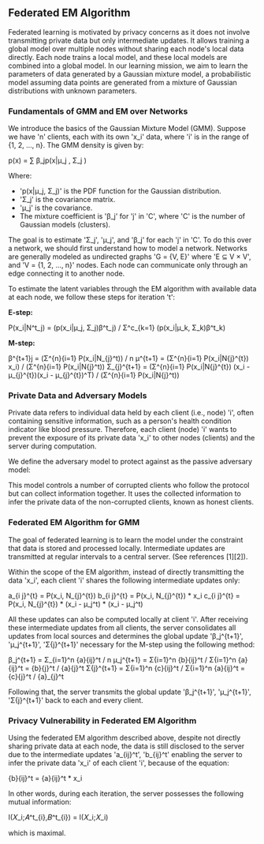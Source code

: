 ## Federated EM Algorithm

Federated learning is motivated by privacy concerns as it does not involve transmitting private data but only intermediate updates. It allows training a global model over multiple nodes without sharing each node's local data directly. Each node trains a local model, and these local models are combined into a global model. In our learning mission, we aim to learn the parameters of data generated by a Gaussian mixture model, a probabilistic model assuming data points are generated from a mixture of Gaussian distributions with unknown parameters.

### Fundamentals of GMM and EM over Networks

We introduce the basics of the Gaussian Mixture Model (GMM). Suppose we have 'n' clients, each with its own 'x_i' data, where 'i' is in the range of {1, 2, ..., n}. The GMM density is given by:

p(x) = ∑ β_jp(x|μ_j , Σ_j )

Where:
- 'p(x|μ_j, Σ_j)' is the PDF function for the Gaussian distribution.
- 'Σ_j' is the covariance matrix.
- 'μ_j' is the covariance.
- The mixture coefficient is 'β_j' for 'j' in 'C', where 'C' is the number of Gaussian models (clusters).

The goal is to estimate 'Σ_j', 'μ_j', and 'β_j' for each 'j' in 'C'. To do this over a network, we should first understand how to model a network. Networks are generally modeled as undirected graphs 'G = {V, E}' where 'E ⊆ V × V', and 'V = {1, 2, ..., n}' nodes. Each node can communicate only through an edge connecting it to another node.

To estimate the latent variables through the EM algorithm with available data at each node, we follow these steps for iteration 't':

**E-step:**

P(x_i|N^t_j) = (p(x_i|μ_j, Σ_j)β^t_j) / Σ^c_{k=1} (p(x_i|μ_k, Σ_k)β^t_k)


**M-step:**

β^{t+1}j = (Σ^{n}{i=1} P(x_i|N_{j}^t)) / n
μ^{t+1} = (Σ^{n}{i=1} P(x_i|N{j}^{t}) x_i) / (Σ^{n}{i=1} P(x_i|N{j}^t))
Σ_{j}^{t+1} = (Σ^{n}{i=1} P(x_i|N{j}^{t}) (x_i - μ_{j}^{t})(x_i - μ_{j}^{t})^T) / (Σ^{n}{i=1} P(x_i|N{j}^t))

### Private Data and Adversary Models

Private data refers to individual data held by each client (i.e., node) 'i', often containing sensitive information, such as a person's health condition indicator like blood pressure. Therefore, each client (node) 'i' wants to prevent the exposure of its private data 'x_i' to other nodes (clients) and the server during computation.

We define the adversary model to protect against as the passive adversary model:

This model controls a number of corrupted clients who follow the protocol but can collect information together. It uses the collected information to infer the private data of the non-corrupted clients, known as honest clients.

### Federated EM Algorithm for GMM

The goal of federated learning is to learn the model under the constraint that data is stored and processed locally. Intermediate updates are transmitted at regular intervals to a central server. (See references [1][2]).

Within the scope of the EM algorithm, instead of directly transmitting the data 'x_i', each client 'i' shares the following intermediate updates only:

a_{i j}^{t} = P(x_i, N_{j}^{t})
b_{i j}^{t} = P(x_i, N_{j}^{t}) * x_i
c_{i j}^{t} = P(x_i, N_{j}^{t}) * (x_i - μ_j^t) * (x_i - μ_j^t)


All these updates can also be computed locally at client 'i'. After receiving these intermediate updates from all clients, the server consolidates all updates from local sources and determines the global update 'β_j^{t+1}', 'μ_j^{t+1}', 'Σ{j}^{t+1}' necessary for the M-step using the following method:

β_j^{t+1} = Σ_{i=1}^n {a}{ij}^t / n
μ_j^{t+1} = Σ{i=1}^n {b}{ij}^t / Σ{i=1}^n {a}{ij}^t = {b}{j}^t / {a}{j}^t
Σ{j}^{t+1} = Σ{i=1}^n {c}{ij}^t / Σ{i=1}^n {a}{ij}^t = {c}{j}^t / {a}_{j}^t


Following that, the server transmits the global update 'β_j^{t+1}', 'μ_j^{t+1}', 'Σ{j}^{t+1}' back to each and every client.

### Privacy Vulnerability in Federated EM Algorithm

Using the federated EM algorithm described above, despite not directly sharing private data at each node, the data is still disclosed to the server due to the intermediate updates 'a_{ij}^t', 'b_{ij}^t' enabling the server to infer the private data 'x_i' of each client 'i', because of the equation:

{b}{ij}^t = {a}{ij}^t * x_i

In other words, during each iteration, the server possesses the following mutual information:

I(𝑋_i;𝐴^t_{i},𝐵^t_{i}) = I(𝑋_i;𝑋_i)

which is maximal.
